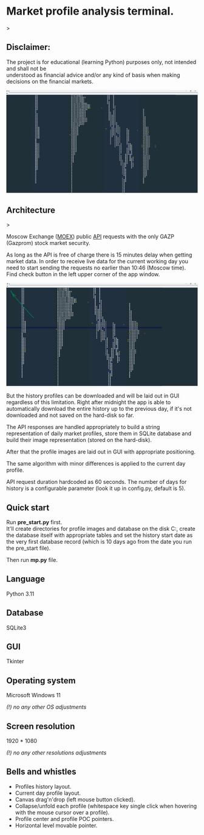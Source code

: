 <h1> Market profile analysis terminal. </h1>>

<h2>Disclaimer:</h2>   

The project is for educational (learning Python) purposes only, not intended and shall not be  
understood as financial advice and/or any kind of basis when making decisions on the financial markets.


![img.png](app_window.png)


<h2> Architecture</h2>>  

Moscow Exchange ([MOEX](https://www.moex.com/en)) public [API](https://iss.moex.com/iss/reference/)
requests with the only GAZP (Gazprom) stock market security.

As long as the API is free of charge there is 15 minutes delay
when getting market data. In order to receive live data for the current working day
you need to start sending the requests no earlier than 10:46 (Moscow time).
Find check button in the left upper corner of the app window.

![img_1.png](checkbutton.png)

But the history profiles can be downloaded and will be laid out in GUI
regardless of this limitation. Right after midnight the app is able to
automatically download the entire history up to the previous day, 
if it's not downloaded and not saved on the hard-disk so far. 

The API responses are handled appropriately to build a string representation 
of daily market profiles, store them in SQLite database and build their 
image representation (stored on the hard-disk). 

After that the profile images are laid out in GUI with appropriate
positioning.

The same algorithm with minor differences is applied to the current day profile.

API request duration hardcoded as 60 seconds. The number of days for 
history is a configurable parameter (look it up in config.py, default is 5).

<h2> Quick start </h2>

Run **pre_start.py** first.  
It'll create directories for profile images 
and database on the disk C:, create the database itself with appropriate tables and 
set the history start date as the very first database record (which is
10 days ago from the date you run the pre_start file).  

Then run **mp.py** file.


<h2> Language </h2>

Python 3.11

<h2> Database </h2>

SQLite3

<h2> GUI </h2>

Tkinter

<h2> Operating system </h2>

Microsoft Windows 11

*(!) no any other OS adjustments*

<h2> Screen resolution </h2>

1920 * 1080  

*(!) no any other resolutions adjustments*

<h2> Bells and whistles </h2>

* Profiles history layout.  
* Current day profile layout.  
* Canvas drag'n'drop (left mouse button clicked).  
* Collapse/unfold each profile (whitespace key single click when hovering
with the mouse cursor over a profile).  
* Profile center and profile POC pointers.
* Horizontal level movable pointer.  